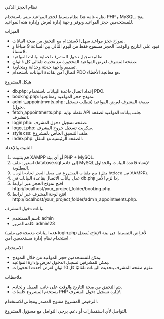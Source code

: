 نظام الحجز الذكي

نظرة عامة
هذا نظام بسيط لحجز المواعيد مبني باستخدام PHP و MySQL. يتيح للمستخدمين حجز المواعيد ويوفر واجهة إدارة لعرض وإدارة هذه المواعيد.

الميزات
- نموذج حجز مواعيد سهل الاستخدام مع التحقق من صحة البيانات.
- قيود على التاريخ والوقت: الحجز مسموح فقط من اليوم التالي بين الساعة 9 صباحًا و 8 مساءً.
- نظام تسجيل دخول للمشرف لحماية بيانات المواعيد.
- صفحة المشرف لعرض المواعيد المحجوزة مع تحديث تلقائي كل 5 ثوانٍ.
- تصميم واجهة حديثة وجذابة ومتجاوبة.
- اتصال آمن بقاعدة البيانات باستخدام PDO مع معالجة الأخطاء.

هيكل المشروع
- db.php: إعداد اتصال قاعدة البيانات باستخدام PDO.
- booking.php: نموذج حجز المواعيد ومعالجتها.
- admin_appointments.php: صفحة المشرف لعرض المواعيد (تتطلب تسجيل دخول).
- fetch_appointments.php: نقطة نهاية API لجلب بيانات المواعيد لصفحة المشرف.
- login.php: صفحة تسجيل دخول المشرف.
- logout.php: سكربت تسجيل خروج المشرف.
- style.css: ملف التنسيق الخاص بالمشروع.
- index.php: الصفحة الرئيسية مع التنقل.

التثبيت والإعداد
1. قم بتثبيت XAMPP أو أي بيئة PHP + MySQL.
2. استورد ملف database.sql إلى خادم MySQL لإنشاء قاعدة البيانات والجداول المطلوبة.
3. ضع ملفات المشروع في مجلد الجذر لخادم الويب (مثل htdocs في XAMPP).
4. عدل بيانات الاتصال بقاعدة البيانات في db.php إذا لزم الأمر.
5. افتح نموذج الحجز عبر الرابط http://localhost/your_project_folder/booking.php.
6. افتح لوحة المشرف عبر الرابط http://localhost/your_project_folder/admin_appointments.php.

بيانات دخول المشرف
- اسم المستخدم: admin
- كلمة المرور: admin123

(هذه البيانات مدمجة في ملف login.php لأغراض التبسيط. في بيئة الإنتاج، يُفضل استخدام نظام إدارة مستخدمين آمن.)

الاستخدام
- يمكن للمستخدمين حجز المواعيد من خلال النموذج.
- يمكن للمشرفين تسجيل الدخول لعرض وإدارة المواعيد.
- تقوم صفحة المشرف بتحديث البيانات تلقائيًا كل 10 ثوانٍ لعرض أحدث الحجوزات.

ملاحظات
- يتم التحقق من صحة التاريخ والوقت على جانب العميل والخادم.
- يستخدم المشروع جلسات PHP لإدارة تسجيل دخول المشرف.

الترخيص
المشروع مفتوح المصدر ومجاني للاستخدام.

التواصل
لأي استفسارات أو دعم، يرجى التواصل مع مسؤول المشروع.
